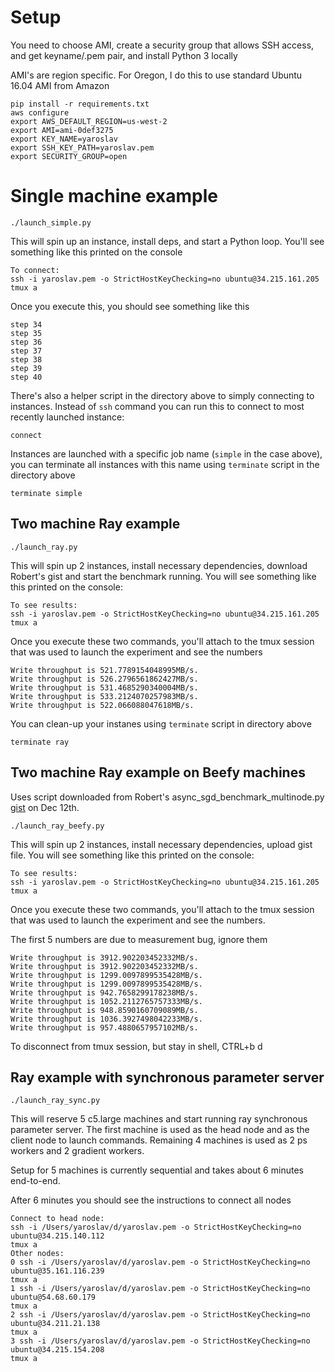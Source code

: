 # Setup

You need to choose AMI, create a security group that allows SSH access, and get keyname/.pem pair, and install Python 3 locally


AMI's are region specific. For Oregon, I do this to use standard Ubuntu 16.04 AMI from Amazon

```
pip install -r requirements.txt
aws configure
export AWS_DEFAULT_REGION=us-west-2
export AMI=ami-0def3275
export KEY_NAME=yaroslav
export SSH_KEY_PATH=yaroslav.pem
export SECURITY_GROUP=open
```


# Single machine example

```
./launch_simple.py
```

This will spin up an instance, install deps, and start a Python loop. You'll see something like this printed on the console

```
To connect:
ssh -i yaroslav.pem -o StrictHostKeyChecking=no ubuntu@34.215.161.205
tmux a
```
Once you execute this, you should see something like this

```
step 34
step 35
step 36
step 37
step 38
step 39
step 40
```

There's also a helper script in the directory above to simply connecting to instances. Instead of `ssh` command you can run this to connect to most recently launched instance:

```
connect
```

Instances are launched with a specific job name (`simple` in the case above), you can terminate all instances with this name using `terminate` script in the directory above

```
terminate simple
```


## Two machine Ray example

```
./launch_ray.py
```

This will spin up 2 instances, install necessary dependencies, download Robert's gist and start the benchmark running. You will see something like this printed on the console:

```
To see results:
ssh -i yaroslav.pem -o StrictHostKeyChecking=no ubuntu@34.215.161.205
tmux a
```

Once you execute these two commands, you'll attach to the tmux session that was used to launch the experiment and see the numbers

```
Write throughput is 521.7789154048995MB/s.
Write throughput is 526.2796561862427MB/s.
Write throughput is 531.4685290340004MB/s.
Write throughput is 533.2124070257983MB/s.
Write throughput is 522.066088047618MB/s.
```

You can clean-up your instanes using `terminate` script in directory above

```
terminate ray
```

## Two machine Ray example on Beefy machines
Uses script downloaded from Robert's async_sgd_benchmark_multinode.py [gist](https://gist.githubusercontent.com/robertnishihara/24979fb01b4b70b89e5cf9fbbf9d7d65/raw/b2d3bb66e881034039fbd244d7f72c5f6b425235/async_sgd_benchmark_multinode.py) on Dec 12th.

```
./launch_ray_beefy.py
```
This will spin up 2 instances, install necessary dependencies, upload gist file. You will see something like this printed on the console:

```
To see results:
ssh -i yaroslav.pem -o StrictHostKeyChecking=no ubuntu@34.215.161.205
tmux a
```

Once you execute these two commands, you'll attach to the tmux session that was used to launch the experiment and see the numbers.

The first 5 numbers are due to measurement bug, ignore them
```
Write throughput is 3912.902203452332MB/s.
Write throughput is 3912.902203452332MB/s.
Write throughput is 1299.0097899535428MB/s.
Write throughput is 1299.0097899535428MB/s.
Write throughput is 942.7658299178238MB/s.
Write throughput is 1052.2112765757333MB/s.
Write throughput is 948.8590160709089MB/s.
Write throughput is 1036.3927498042233MB/s.
Write throughput is 957.4880657957102MB/s.
```

To disconnect from tmux session, but stay in shell, CTRL+b d

## Ray example with synchronous parameter server

```
./launch_ray_sync.py
```

This will reserve 5 c5.large machines and start running ray synchronous parameter server. The first machine is used as the head node and as the client node to launch commands. Remaining 4 machines is used as 2 ps workers and 2 gradient workers.

Setup for 5 machines is currently sequential and takes about 6 minutes end-to-end.

After 6 minutes you should see the instructions to connect all nodes

```
Connect to head node:
ssh -i /Users/yaroslav/d/yaroslav.pem -o StrictHostKeyChecking=no ubuntu@34.215.140.112
tmux a
Other nodes:
0 ssh -i /Users/yaroslav/d/yaroslav.pem -o StrictHostKeyChecking=no ubuntu@35.161.116.239
tmux a
1 ssh -i /Users/yaroslav/d/yaroslav.pem -o StrictHostKeyChecking=no ubuntu@54.68.60.179
tmux a
2 ssh -i /Users/yaroslav/d/yaroslav.pem -o StrictHostKeyChecking=no ubuntu@34.211.21.138
tmux a
3 ssh -i /Users/yaroslav/d/yaroslav.pem -o StrictHostKeyChecking=no ubuntu@34.215.154.208
tmux a
```

